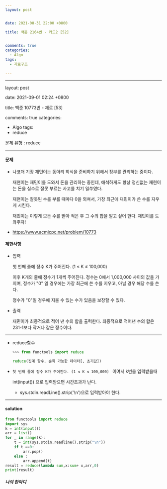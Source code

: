 ```yaml
---
layout: post


date: 2021-08-31 22:00 +0800

title: 백준 2164번 - 카드2 [52]

  
comments: true
categories: 
  - Algo
tags: 
  - 자료구조
  
---
```


---

layout: post


date: 2021-09-01 02:24 +0800

title: 백준 10773번 - 제로 [53]


comments: true
categories: 
  - Algo
tags: 
  - reduce

문제 유형 : reduce

---

#### 문제

- 나코더 기장 재민이는 동아리 회식을 준비하기 위해서 장부를 관리하는 중이다.

  재현이는 재민이를 도와서 돈을 관리하는 중인데, 애석하게도 항상 정신없는 재현이는 돈을 실수로 잘못 부르는 사고를 치기 일쑤였다.
  
  재현이는 잘못된 수를 부를 때마다 0을 외쳐서, 가장 최근에 재민이가 쓴 수를 지우게 시킨다.
  
  재민이는 이렇게 모든 수를 받아 적은 후 그 수의 합을 알고 싶어 한다. 재민이를 도와주자!
  
- https://www.acmicpc.net/problem/10773

#### 제한사항

- 입력

  첫 번째 줄에 정수 K가 주어진다. (1 ≤ K ≤ 100,000)

  이후 K개의 줄에 정수가 1개씩 주어진다. 정수는 0에서 1,000,000 사이의 값을 가지며, 정수가 "0" 일 경우에는 가장 최근에 쓴 수를 지우고, 아닐 경우 해당 수를 쓴다.

  정수가 "0"일 경우에 지울 수 있는 수가 있음을 보장할 수 있다.

- 출력

  재민이가 최종적으로 적어 낸 수의 합을 출력한다. 최종적으로 적어낸 수의 합은 231-1보다 작거나 같은 정수이다.

---

- reduce함수

  ```py
  >>> from functools import reduce
  
  reduce(집계 함수, 순회 가능한 데이터[, 초기값])
  ```

- `첫 번째 줄에 정수 K가 주어진다. (1 ≤ K ≤ 100,000) ` 이여서 k번을 입력받을때 

  int(input()) 으로 입력받으면 시간초과가 난다. 

  - sys.stdin.readLine().strip('\n')으로 입력받아야 한다. 

---

#### solution

```python
from functools import reduce
import sys
k = int(input())
arr = list()
for _ in range(k):
    t = int(sys.stdin.readline().strip("\n"))
    if t ==0:
        arr.pop()
    else :
        arr.append(t)
result = reduce(lambda sum,x:sum+ x,arr,0)
print(result)
```



 ##### 나의 한마디



